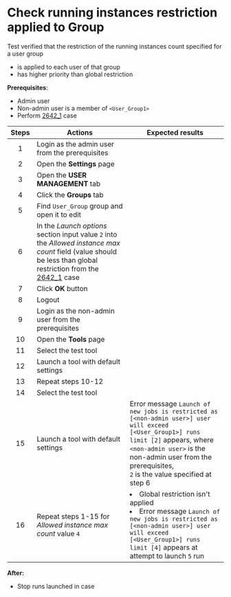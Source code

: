 # Check running instances restriction applied to Group

Test verified that the restriction of the running instances count specified for a user group
- is applied to each user of that group
- has higher priority than global restriction

**Prerequisites**:
- Admin user
- Non-admin user is a member of `<User_Group1>`
- Perform [2642_1](2642_1.md) case

| Steps | Actions | Expected results |
| :---: | --- | --- |
| 1 | Login as the admin user from the prerequisites | |
| 2 | Open the **Settings** page | |
| 3 | Open the **USER MANAGEMENT** tab | |
| 4 | Click the **Groups** tab | |
| 5 | Find `User_Group` group and open it to edit | | 
| 6 | In the *Launch options* section input value `2` into the *Allowed instance max count* field (value should be less than global restriction from the [2642_1](2642_1.md) case | |
| 7 | Click **OK** button | |
| 8 | Logout | |
| 9 | Login as the non-admin user from the prerequisites | |
| 10 | Open the **Tools** page | |
| 11 | Select the test tool | |
| 12 | Launch a tool with default settings | |
| 13 | Repeat steps 10-12 | |
| 14 | Select the test tool | |
| 15 | Launch a tool with default settings | Error message `Launch of new jobs is restricted as [<non-admin user>] user will exceed [<User_Group1>] runs limit [2]` appears, where <br> `<non-admin user>` is the non-admin user from the prerequisites, <br> `2` is the value specified at step 6 |
| 16 | Repeat steps 1-15 for *Allowed instance max count* value `4` | <li> Global restriction isn't applied <li> Error message `Launch of new jobs is restricted as [<non-admin user>] user will exceed [<User_Group1>] runs limit [4]` appears at attempt to launch `5` run |

**After:**
- Stop runs launched in case
